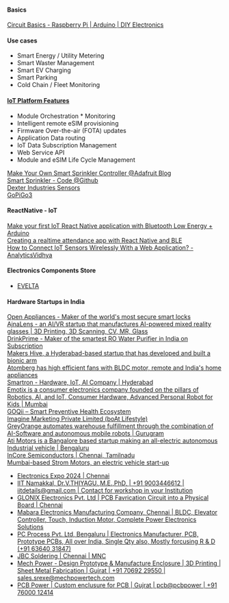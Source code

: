 
#### Basics
[Circuit Basics - Raspberry Pi | Arduino | DIY Electronics](https://www.circuitbasics.com/)  

#### Use cases
* Smart Energy / Utility Metering
* Smart Waster Management
* Smart EV Charging
* Smart Parking
* Cold Chain / Fleet Monitoring

#### [IoT Platform Features](https://youtu.be/IRlR8b0xzVs)
* Module Orchestration * Monitoring
* Intelligent remote eSIM provisioning
* Firmware Over-the-air (FOTA) updates
* Application Data routing
* IoT Data Subscription Management
* Web Service API
* Module and eSIM Life Cycle Management


[Make Your Own Smart Sprinkler Controller @Adafruit Blog](https://blog.adafruit.com/2020/10/16/make-your-own-smart-sprinkler-controller-piday-raspberrypi-raspberry_pi/)  
[Smart Sprinkler - Code @Github](https://github.com/nebhead/irrigator)  
[Dexter Industries Sensors](https://github.com/DexterInd/DI_Sensors)  
[GoPiGo3](https://github.com/DexterInd/GoPiGo3)  

#### ReactNative - IoT
[Make your first IoT React Native application with Bluetooth Low Energy + Arduino](https://blog.bam.tech/developer-news/make-your-first-iot-react-native-application-with-the-bluetooth-low-energy)  
[Creating a realtime attendance app with React Native and BLE](https://pusher.com/tutorials/realtime-attendance-react-native-ble)  
[How to Connect IoT Sensors Wirelessly With a Web Application? - AnalyticsVidhya](https://www.analyticsvidhya.com/blog/2022/09/how-to-connect-iot-sensors-wirelessly-with-a-web-application/)  

#### Electronics Components Store
- [EVELTA](https://evelta.com/)

#### Hardware Startups in India
[Open Appliances - Maker of the world's most secure smart locks](https://www.openapp.com/home)  
[AjnaLens - an AI/VR startup that manufactures AI-powered mixed reality glasses | 3D Printing, 3D Scanning, CV, MR, Glass](https://www.ajnalens.com/)  
[DrinkPrime - Maker of the smartest RO Water Purifier in India on Subscription](https://drinkprime.in/)  
[Makers Hive, a Hyderabad-based startup that has developed and built a bionic arm](https://makershive.io/)  
[Atomberg has high efficient fans with BLDC motor, remote and India's home appliances](https://atomberg.com/)  
[Smartron - Hardware, IoT, AI Company | Hyderabad](https://smartron.com/)  
[Emotix is a consumer electronics company founded on the pillars of Robotics, AI, and IoT, Consumer Hardware, Advanced Personal Robot for Kids | Mumbai](https://miko.ai/in)  
[GOQii – Smart Preventive Health Ecosystem](https://www.goqii.com)  
[Imagine Marketing Private Limited (boAt Lifestyle)](https://www.boat-lifestyle.com/)  
[GreyOrange automates warehouse fulfillment through the combination of AI-Software and autonomous mobile robots | Gurugram](https://www.greyorange.com/)  
[Ati Motors is a Bangalore based startup making an all-electric autonomous Industrial vehicle | Bengaluru](https://www.atimotors.com/)  
[InCore Semiconductors | Chennai, Tamilnadu](https://incoresemi.com/)  
[Mumbai-based Strom Motors, an electric vehicle start-up](https://www.strommotors.com/)  

- [Electronics Expo 2024 | Chennai](https://www.youtube.com/watch?v=CrMCeyyXy9Q)
- [IIT Namakkal, Dr.V.THIYAGU.,M.E.,PhD, | +91 9003446612 | iitdetails@gmail.com | Contact for workshop in your Institution](www.iitnamakkal.com)
- [GLONIX Electronics Pvt. Ltd | PCB Favrication Circuit into a Physical Board | Chennai](https://www.glonix.in/)
- [Mabara Electronics Manufacturing Company, Chennai | BLDC, Elevator Controller, Touch, Induction Motor, Complete Power Electronics Solutions](https://mabara.com/)
- [PC Process Pvt. Ltd, Bengaluru | Electronics Manufacturer, PCB, Prototype PCBs, All over India, Single Qty also, Mostly forcusing R & D (+91 63640 31847)](https://www.pcprocess.in/)
- [JBC Soldering | Chennai | MNC](https://www.jbctools.com/)
- [Mech Power - Design Prototype & Manufacture Enclosure | 3D Printing | Sheet Metal Fabrication | Gujrat | +91 70692 29550 | sales.srexe@mechpowertech.com](https://mechpowertech.com/)
- [PCB Power | Custom enclusure for PCB | Gujrat | pcb@pcbpower | +91 76000 12414](https://pcbpower.com/)
